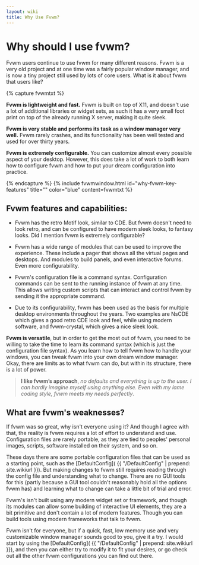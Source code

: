 ```yaml
---
layout: wiki
title: Why Use Fvwm?
---
```


# Why should I use fvwm?

Fvwm users continue to use fvwm for many different reasons.
Fvwm is a very old project and at one time was a fairly
popular window manager, and is now a tiny project still used
by lots of core users. What is it about fvwm that users like?

{% capture fvwmtxt %}
<p><strong>Fvwm is lightweight and fast.</strong> Fvwm is built on top of X11,
  and doesn't use a lot of additional libraries or widget
  sets, as such it has a very small foot print on top of
  the already running X server, making it quite sleek.</p>

<p><strong>Fvwm is very stable and performs its task as a window manager
  very well.</strong> Fvwm rarely crashes, and its functionality has been
  well tested and used for over thirty years.</p>

<p><strong>Fvwm is extremely configurable.</strong> You can customize almost
  every possible aspect of your desktop. However, this does take
  a lot of work to both learn how to configure fvwm and how
  to put your dream configuration into practice.</p>
{% endcapture %}
{% include fvwmwindow.html
id="why-fvwm-key-features"
title=""
color="blue"
content=fvwmtxt %}

## Fvwm features and capabilities:

+ Fvwm has the retro Motif look, similar to CDE. But fvwm doesn't
  need to look retro, and can be configured to have modern sleek
  looks, to fantasy looks. Did I mention fvwm is extremely
  configurable?

+ Fvwm has a wide range of modules that can be used to improve
  the experience. These include a pager that shows all the
  virtual pages and desktops. And modules to build panels,
  and even interactive forums. Even more configurability.

+ Fvwm's configuration file is a command syntax. Configuration
  commands can be sent to the running instance of fvwm at any
  time. This allows writing custom scripts that can interact
  and control fvwm by sending it the appropriate command.

+ Due to its configurability, fvwm has been used as the basis
  for multiple desktop environments throughout the years. Two
  examples are NsCDE which gives a good retro CDE look and feel,
  while using modern software, and fvwm-crystal, which gives a
  nice sleek look.

**Fvwm is versatile**, but in order to get the most out of
fvwm, you need to be willing to take the time to learn its
command syntax (which is just the configuration file syntax).
As you learn how to tell fvwm how to handle your windows,
you can tweak fvwm into your own dream window manager. Okay,
there are limits as to what fvwm can do, but within its
structure, there is a lot of power.

> **I like fvwm’s approach**, _no defaults and everything is
> up to the user. I can hardly imagine myself using anything else.
> Even with my lame coding style, fvwm meets my needs perfectly_.

## What are fvwm's weaknesses?

If fvwm was so great, why isn't everyone using it? And though I
agree with that, the reality is fvwm requires a lot of effort
to understand and use. Configuration files are rarely portable,
as they are tied to peoples' personal images, scripts, software
installed on their system, and so on.

These days there are some portable configuration files that can
be used as a starting point, such as the [DefaultConfig](
{{ "/DefaultConfig" | prepend: site.wikiurl }}). But making
changes to fvwm still requires reading through the config file and
understanding what to change. There are no GUI tools for this
(partly because a GUI tool couldn't reasonably hold all the
options fvwm has) and learning what to change can take a little
bit of trial and error.

Fvwm's isn't built using any modern widget set or framework, and
though its modules can allow some building of interactive UI elements,
they are a bit primitive and don't contain a lot of modern features.
Though you can build tools using modern frameworks that talk to
fvwm.

Fvwm isn't for everyone, but if a quick, fast, low memory use and
very customizable window manager sounds good to you, give it a try.
I would start by using the [DefaultConfig](
{{ "/DefaultConfig" | prepend: site.wikiurl }}),
and then you can either try to modify it to fit your desires, or go
check out all the other fvwm configurations you can find out there.
